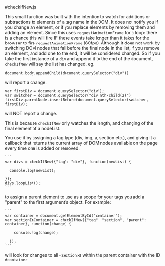 #checkIfNew.js

This small function was built with the intention to watch for additions or subtractions to elements of a tag name in the DOM. It does not notify you if you change an element, or if you replace elements by removing them and adding an element. Since this uses `requestAnimationFrame` for a loop: there is a chance this will fire IF these events take longer than it takes for the browser to fire `requestAnimationFrame` (60fps). Although it does not work by switching DOM nodes that fall before the final node in the list, if you remove an element, and add one to the end, it will be considered changed. So if you take the first instance of a `div` and append it to the end of the document, `checkIfNew` will say the list has changed. eg. 

`document.body.appendChild(document.querySelector("div"))`

will report a change. 

```
var firstDiv = document.querySelector("div");
var switcher = document.querySelector("div:nth-child(2)");
firstDiv.parentNode.insertBefore(document.querySelector(switcher, firstDiv);
```

will NOT report a change.

This is because `checkIfNew` only watches the length, and changing of the final element of a nodeList.

You use it by assigning a tag type (div, img, a, section etc.), and giving it a callback that returns the current array of DOM nodes available on the page every time one is added or removed. 

	```
	var divs = checkIfNew({"tag": "div"}, function(newList) {

	  console.log(newList);

	});
	divs.loopList();
	```

to assign a parent element to use as a scope for your tags you add a "parent" to the first argument's object. For example:

	```
	var container = document.getElementById("container");
	var sectionInContainer = checkIfNew({"tag": "section", "parent": container}, function(change) {

        console.log(change);

      });
	```
will look for changes to all `<section>`s within the parent container with the ID `#container` 


